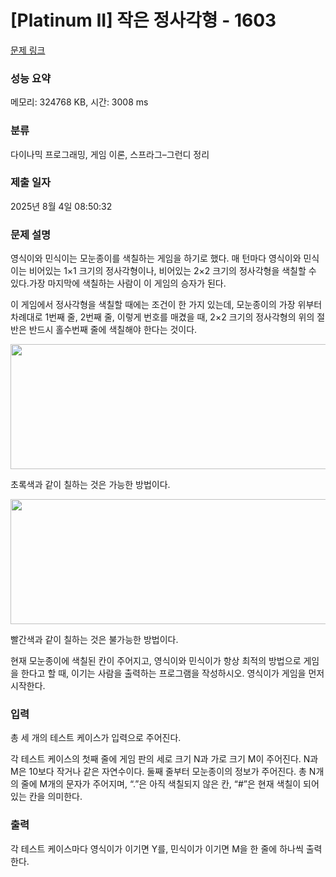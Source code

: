 # [Platinum II] 작은 정사각형 - 1603 

[문제 링크](https://www.acmicpc.net/problem/1603) 

### 성능 요약

메모리: 324768 KB, 시간: 3008 ms

### 분류

다이나믹 프로그래밍, 게임 이론, 스프라그–그런디 정리

### 제출 일자

2025년 8월 4일 08:50:32

### 문제 설명

<p>영식이와 민식이는 모눈종이를 색칠하는 게임을 하기로 했다. 매 턴마다 영식이와 민식이는 비어있는 1×1 크기의 정사각형이나, 비어있는 2×2 크기의 정사각형을 색칠할 수 있다.가장 마지막에 색칠하는 사람이 이 게임의 승자가 된다.</p>

<p>이 게임에서 정사각형을 색칠할 때에는 조건이 한 가지 있는데, 모눈종이의 가장 위부터 차례대로 1번째 줄, 2번째 줄, 이렇게 번호를 매겼을 때, 2×2 크기의 정사각형의 위의 절반은 반드시 홀수번째 줄에 색칠해야 한다는 것이다.</p>

<p style="text-align: center;"><img alt="" src="" style="width: 628px; height: 200px;"></p>

<p>초록색과 같이 칠하는 것은 가능한 방법이다.</p>

<p style="text-align: center;"><img alt="" src="" style="width: 627px; height: 200px;"></p>

<p>빨간색과 같이 칠하는 것은 불가능한 방법이다.</p>

<p>현재 모눈종이에 색칠된 칸이 주어지고, 영식이와 민식이가 항상 최적의 방법으로 게임을 한다고 할 때, 이기는 사람을 출력하는 프로그램을 작성하시오. 영식이가 게임을 먼저 시작한다.</p>

### 입력 

 <p>총 세 개의 테스트 케이스가 입력으로 주어진다.</p>

<p>각 테스트 케이스의  첫째 줄에 게임 판의 세로 크기 N과 가로 크기 M이 주어진다. N과 M은 10보다 작거나 같은 자연수이다. 둘째 줄부터 모눈종이의 정보가 주어진다. 총 N개의 줄에 M개의 문자가 주어지며, “.”은 아직 색칠되지 않은 칸, “#”은 현재 색칠이 되어있는 칸을 의미한다.</p>

### 출력 

 <p>각 테스트 케이스마다 영식이가 이기면 Y를, 민식이가 이기면 M을 한 줄에 하나씩 출력한다.</p>

